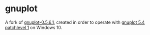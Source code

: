 # gnuplot

A fork of [gnuplot-0.5.6.1](https://hackage.haskell.org/package/gnuplot),
created in order to operate with
[gnuplot 5.4 patchlevel 1](http://www.gnuplot.info/) on Windows 10.
